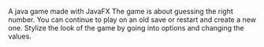 A java game made with JavaFX
The game is about guessing the right number.
You can continue to play on an old save or restart and create a new one.
Stylize the look of the game by going into options and changing the values.

